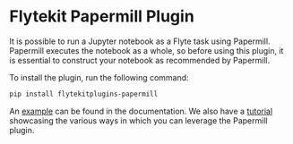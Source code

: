 # Flytekit Papermill Plugin

It is possible to run a Jupyter notebook as a Flyte task using Papermill. Papermill executes the notebook as a whole, so before using this plugin, it is essential to construct your notebook as recommended by Papermill.

To install the plugin, run the following command:

```bash
pip install flytekitplugins-papermill
```

An [example](https://docs.flyte.org/en/latest/flytesnacks/examples/papermill_plugin/index.html) can be found in the documentation. We also have a [tutorial](https://docs.flyte.org/en/latest/flytesnacks/examples/exploratory_data_analysis/index.html) showcasing the various ways in which you can leverage the Papermill plugin.

